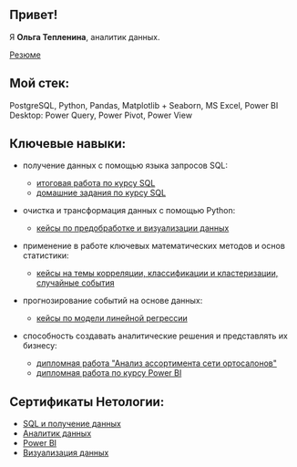 ## Привет! 

Я **Ольга Тепленина**, аналитик данных.

[Резюме](https://docs.google.com/document/d/19JbAeUksecz7zSuCme1Q-f5s8sUEWEO_7kew6He9eCM/edit?usp=sharing)

## Мой стек:

PostgreSQL, Python, Pandas, Matplotlib + Seaborn, MS Excel, Power BI Desktop: Power Query, Power Pivot, Power View

## Ключевые навыки:
* получение данных с помощью языка запросов SQL:
  * [итоговая работа по курсу SQL](https://github.com/OlgaTeplenina/final-SQL-34)
  * [домашние задания по курсу SQL](https://github.com/OlgaTeplenina/homework_SQL)

* очистка и трансформация данных с помощью Python: 
  * [кейсы по предобработке и визуализации данных](https://github.com/OlgaTeplenina/Pandas/blob/main/README.md)
  
* применение в работе ключевых математических методов и основ статистики:
  * [кейсы на темы корреляции, классификации и кластеризации, случайные события](https://github.com/OlgaTeplenina/statistics/blob/main/README.md)

- прогнозирование событий на основе данных:
  * [кейсы по модели линейной регрессии](https://github.com/OlgaTeplenina/LinearRegression/blob/main/README.md)  

- способность создавать аналитические решения и представлять их бизнесу:
  * [дипломная работа "Анализ ассортимента сети ортосалонов"](https://github.com/OlgaTeplenina/assortment-analysis)
  * [дипломная работа по курсу Power BI](https://github.com/OlgaTeplenina/Power_BI)

## Сертификаты Нетологии:
 * [SQL и получение данных](https://github.com/OlgaTeplenina/Certificate/blob/main/SQL.JPG)
 * [Аналитик данных](https://github.com/OlgaTeplenina/Certificate/blob/main/%D0%90%D0%BD%D0%B0%D0%BB%D0%B8%D1%82%D0%B8%D0%BA%20%D0%B4%D0%B0%D0%BD%D0%BD%D1%8B%D1%85.JPG)
 * [Power BI](https://github.com/OlgaTeplenina/Certificate/blob/main/Power%20BI.JPG)
 * [Визуализация данных](https://github.com/OlgaTeplenina/Certificate/blob/main/%D0%92%D0%B8%D0%B7%D1%83%D0%B0%D0%BB%D0%B8%D0%B7%D0%B0%D1%86%D0%B8%D1%8F.JPG)

